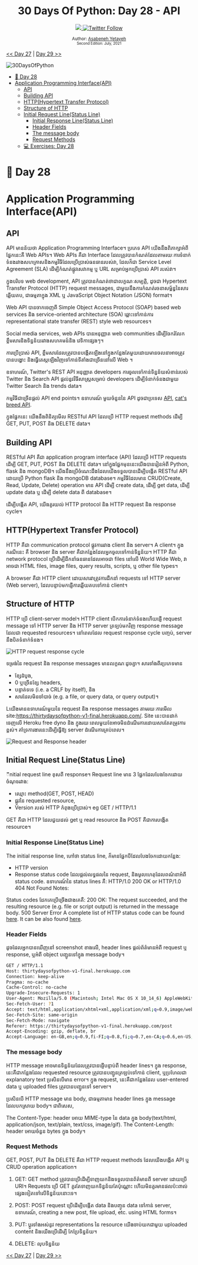 <div align="center">
  <h1> 30 Days Of Python: Day 28 - API </h1>
  <a class="header-badge" target="_blank" href="https://www.linkedin.com/in/asabeneh/">
  <img src="https://img.shields.io/badge/style--5eba00.svg?label=LinkedIn&logo=linkedin&style=social">
  </a>
  <a class="header-badge" target="_blank" href="https://twitter.com/Asabeneh">
  <img alt="Twitter Follow" src="https://img.shields.io/twitter/follow/asabeneh?style=social">
  </a>

<sub>Author:
<a href="https://www.linkedin.com/in/asabeneh/" target="_blank">Asabeneh Yetayeh</a><br>
<small>Second Edition: July, 2021</small>
</sub>

</div>
</div>

[<< Day 27](../27_Day_Python_with_mongodb/27_python_with_mongodb.md) | [Day 29 >>](../29_Day_Building_API/29_building_API.md)

![30DaysOfPython](../images/30DaysOfPython_banner3@2x.png)

- [📘 Day 28](#-day-28)
- [Application Programming Interface(API)](#application-programming-interfaceapi)
  - [API](#api)
  - [Building API](#building-api)
  - [HTTP(Hypertext Transfer Protocol)](#httphypertext-transfer-protocol)
  - [Structure of HTTP](#structure-of-http)
  - [Initial Request Line(Status Line)](#initial-request-linestatus-line)
    - [Initial Response Line(Status Line)](#initial-response-linestatus-line)
    - [Header Fields](#header-fields)
    - [The message body](#the-message-body)
    - [Request Methods](#request-methods)
  - [💻 Exercises: Day 28](#-exercises-day-28)

# 📘 Day 28

# Application Programming Interface(API)

## API

API មានន័យថា Application Programming Interface។ ប្រភេទ API យើងនឹងពិភាក្សាអំពីផ្នែកនេះគឺ Web APIs។
Web APIs គឺជា Interface ដែលត្រូវបានកំណត់ដែលតាមរយៈការទំនាក់ទំនងរវាងសហគ្រាសនិងកម្មវិធីដែលប្រើប្រាស់ធនធានរបស់វា,  ដែលក៏ជា Service Level Agreement (SLA) ដើម្បីកំណត់ផ្លូវសេវាកម្ម ឬ URL សម្រាប់អ្នកប្រើប្រាស់ API របស់វា។

ក្នុងបរិបទ web development, API ត្រូវបានកំណត់ថាជាលក្ខណៈសម្បត្តិ, ដូចជា Hypertext Transfer Protocol (HTTP) request messages, ជាមួយនឹងការកំណត់រចនាសម្ព័ន្ធនៃសារឆ្លើយតប, ជាធម្មតាក្នុង XML ឬ JavaScript Object Notation (JSON) format។

Web API បានចាកចេញពី Simple Object Access Protocol (SOAP) based web services និង service-oriented architecture (SOA) ឆ្ពោះទៅកាន់ការ representational state transfer (REST) style web resources។

Social media services, web APIs បានអនុញ្ញាត web communities ដើម្បីចែករំលែកខ្លឹមសារនិងទិន្នន័យរវាងសហគមន៍និង វេទិកាផ្សេងៗ។

ការប្រើប្រាស់ API, ខ្លឹមសារដែលត្រូវបានបង្កើតឡើងនៅក្នុងកន្លែងតែមួយដោយមានចលនាអាចត្រូវបានបង្ហោះ និងធ្វើតេស្តឡើងវិញទៅកាន់ទីតាំងជាច្រើននៅលើ Web ។

ឧទាហរណ៍, Twitter's REST API អនុញ្ញាត developers ការចូលទៅកាន់ទិន្នន័យសំខាន់របស់ Twitter និង Search API ផ្តល់នូវវិធីសាស្ត្រសម្រាប់ developers ដើម្បីទំនាក់ទំនងជាមួយ Twitter Search និង trends data។

កម្មវិធីជាច្រើនផ្តល់ API end points។ ឧទាហរណ៍ មួយចំនួននៃ API ដូចជាប្រទេស [API](https://restcountries.eu/rest/v2/all), [cat's breed API](https://api.thecatapi.com/v1/breeds).

ក្នុងផ្នែកនេះ យើងនឹងពិនិត្យមើល RESTful API ដែលប្រើ HTTP request methods ដើម្បី GET, PUT, POST និង DELETE data។

## Building API

RESTful API គឺជា application program interface (API) ដែលប្រើ HTTP requests ដើម្បី GET, PUT, POST និង DELETE data។ នៅក្នុងផ្នែកមុននេះយើងបានរៀនអំពី Python, flask និង mongoDB។ យើងនឹងប្រើចំណេះដឹងដែលយើងទទួលបានដើម្បីបង្កើត RESTful API ដោយប្រើ Python flask និង mongoDB database។ កម្មវិធីដែលមាន CRUD(Create, Read, Update, Delete) operation មាន API ដើម្បី create data, ដើម្បី get data, ដើម្បី update data ឬ ដើម្បី delete data ពី database។

ដើម្បីបង្កើត API, យើងគួរយល់ HTTP protocol និង HTTP request និង response cycle។

## HTTP(Hypertext Transfer Protocol)

HTTP គឺជា communication protocol ផ្លូវការរវាង client និង server។ A client។ ក្នុងករណីនេះ គឺ browser និង server គឺជាកន្លែងដែលអ្នកចូលទៅកាន់ទិន្នន័យ។ HTTP គឺជា network protocol ប្រើដើម្បីដឹកនាំធនធានដែលអាចជា files នៅលើ World Wide Web, វាអាចជា HTML files, image files, query results, scripts, ឬ other file types។

A browser គឺជា HTTP client ដោយសារវាត្រូវការដឺកនាំ requests ទៅ HTTP server (Web server), ដែលបន្ទាប់មកផ្ញើការឆ្លើយតបទៅកាន់ client។

## Structure of HTTP

HTTP ប្រើ client-server model។ HTTP client បើកការទំនាក់ទំនងហើយផ្ញើ request message ទៅ HTTP server និង HTTP server ត្រទ្បប់មកវិញ response message ដែលជា requested resources។ នៅពេលដែល request response cycle បញ្ចប់, server នឹងបិតទំនាក់ទំនង។

![HTTP request response cycle](../images/http_request_response_cycle.png)

ទម្រង់នៃ request និង response messages មានលក្ខណៈដូចគ្នា។ សារទាំងពីរប្រភេទមាន

- ខ្សែដំបូង,
- 0 ឬច្រើនខ្សែ headers,
- បន្ទាត់ទទេ (i.e. a CRLF by itself), និង
- សារដែលមិនចាំបាច់ (e.g. a file, or query data, or query output)។

Lយើងមានឧទាហរណ៍មួយនៃ request និង response messages តាមរយៈការមើល site:https://thirtydaysofpython-v1-final.herokuapp.com/. Site នេះបានដាក់ចេញលើ Heroku free dyno និង ក្នុងរយៈពេលមួយខែអាចមិនដំណើរការដោយសារតែតម្រូវការខ្ពស់។ គាំទ្រការងារនេះដើម្បីធ្វើឱ្យ server ដំណើរការគ្រប់ពេល។

![Request and Response header](../images/request_response_header.png)

## Initial Request Line(Status Line)

ីnitial request line ខុសពី response។
Request line មាន 3 ផ្នែកដែលបែងចែកដោយចំណុចរវាង:

- ឈ្មោះ method(GET, POST, HEAD)
- ផ្លូវនៃ requested resource,
- Version របស់ HTTP កំពុងប្រើប្រាស់។ eg GET / HTTP/1.1

GET គឺជា HTTP ដែលជួយដល់ get ឬ read resource និង POST គឺជាការបង្កើត resource។

### Initial Response Line(Status Line)

The initial response line, ហៅថា status line, ក៏មានផ្នែកបីដែលបែងចែកដោយកន្លែង:

- HTTP version
- Response status code ដែលផ្តល់លទ្ធផលនៃ request, និងមូលហេតុដែលពណ៌នាអំពី status code. ឧទាហរណ៍នៃ status lines គឺ:
  HTTP/1.0 200 OK
  or
  HTTP/1.0 404 Not Found
  Notes:

Status codes ដែកគេប្រើច្រើងជាងគេគឺ:
200 OK: The request succeeded, and the resulting resource (e.g. file or script output) is returned in the message body.
500 Server Error
A complete list of HTTP status code can be found [here](https://httpstatuses.com/). It can be also found [here](https://httpstatusdogs.com/).

### Header Fields

ដូចដែលអ្នកបានឃើញនៅ screenshot ខាងលើ, header lines ផ្តល់ព័ត៌មានអំពី request ឬ response, ឬអំពី object បញ្ជូនទៅក្នុង message body។

```sh
GET / HTTP/1.1
Host: thirtydaysofpython-v1-final.herokuapp.com
Connection: keep-alive
Pragma: no-cache
Cache-Control: no-cache
Upgrade-Insecure-Requests: 1
User-Agent: Mozilla/5.0 (Macintosh; Intel Mac OS X 10_14_6) AppleWebKit/537.36 (KHTML, like Gecko) Chrome/79.0.3945.79 Safari/537.36
Sec-Fetch-User: ?1
Accept: text/html,application/xhtml+xml,application/xml;q=0.9,image/webp,image/apng,*/*;q=0.8,application/signed-exchange;v=b3;q=0.9
Sec-Fetch-Site: same-origin
Sec-Fetch-Mode: navigate
Referer: https://thirtydaysofpython-v1-final.herokuapp.com/post
Accept-Encoding: gzip, deflate, br
Accept-Language: en-GB,en;q=0.9,fi-FI;q=0.8,fi;q=0.7,en-CA;q=0.6,en-US;q=0.5,fr;q=0.4
```

### The message body

HTTP message អាចមានទិន្នន័យដែលត្រូវបានផ្ញើបន្ទាប់ពី header lines។ ក្នុង response, នេះគឺជាកន្លែងដែល requested resource ត្រូវបានបញ្ជូនត្រឡប់ទៅកាន់ client, ឬប្រហែលជា explanatory text ប្រសិនបើមាន error។ ក្នុង request, នេះគឺជាកន្លែងដែល user-entered data ឬ uploaded files ត្រូវបានបញ្ជូនទៅ server។

ប្រសិនបើ HTTP message មាន body, ជាធម្មតាមាន header lines ក្នុង message ដែលបកស្រាយ body។ ជាពិសេស,

The Content-Type: header អោយ MIME-type នៃ data ក្នុង body(text/html, application/json, text/plain, text/css, image/gif).
The Content-Length: header អោយចំនួន bytes ក្នុង body។

### Request Methods

GET, POST, PUT និង DELETE គឺជា HTTP request methods ដែលយើងបង្កើត API ឬ CRUD operation application។

1. GET: GET method ត្រូវបានប្រើដើម្បីទាញយកនិងទទួលបានព័ត៌មានពី server ដោយប្រើ URI។ Requests ប្រើ GET គួរតែទាញយកទិន្នន័យតែប៉ុណ្ណោះ ហើយមិនគួរមានផលប៉ះពាល់ផ្សេងទៀតទៅលើទិន្នន័យនោះទេ។

2. POST: POST request ប្រើដើម្បីបង្កើត data និងបញ្ចូន data ទៅកាន់ server, ឧទាហរណ៍, creating a new post, file upload, etc. using HTML forms។

3. PUT: ប្តូរទាំងអស់នូវ representations នៃ resource យើងចាប់យកជាមួយ uploaded content និងយើងប្រើដើម្បី កែប្រែទិន្នន័យ។

4. DELETE: លុបទិន្នន័យ

[<< Day 27](../27_Day_Python_with_mongodb/27_python_with_mongodb.md) | [Day 29 >>](../29_Day_Building_API/29_building_API.md)